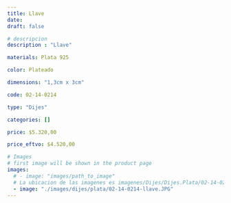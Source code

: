 ```yaml
---
title: Llave
date: 
draft: false

# descripcion
description : "Llave"

materials: Plata 925

color: Plateado

dimensions: "1,3cm x 3cm"

code: 02-14-0214

type: "Dijes"

categories: []

price: $5.320,00

price_eftvo: $4.520,00

# Images
# first image will be shown in the product page
images:
  # - image: "images/path_to_image"
  # La ubicacion de las imagenes es imagenes/Dijes/Dijes.Plata/02-14-0214-llave
  - image: "./images/dijes/plata/02-14-0214-llave.JPG"
---
```

